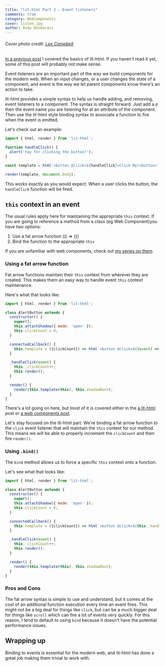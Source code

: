 ```yaml
---
title: "lit-html Part 3 - Event listeners"
comments: true
category: WebComponents
cover: listen.jpg
author: Andy Desmarais
---
```


###### Cover photo credit: [Lee Campbell](https://unsplash.com/@leecampbell)

[In a previous post](/handling-web-component-markup-with-lit-html/) I covered the basics of lit-html. If you haven't read it yet, some of this post will probably not make sense.

Event listeners are an important part of the way we  build components for the modern web. When an input changes, or a user changes the state of a component, and event is the way we let parent components know there's an action to take.

lit-html provides a simple syntax to help us handle adding, and removing, event listeners to a component. The syntax is straight forward. Just add a `@` then the event name you are listening for at an attribute of the component. Then use the lit-html style binding syntax to associate a function to fire when the event is emitted.

Let's check out an example:

```javascript
import { html, render } from 'lit-html';

function handleClick() {
  alert('Yay for clicking the button!');
}

const template = html`<button @click=${handleClick}>Click Me!<button>`;

render(template, document.body);
```

This works exactly as you would expect. When a user clicks the button, the `handleClick` function will be fired.

## `this` context in an event

The usual rules apply here for maintaining the appropriate `this` context. If you are going to reference a method from a class (eg Web Component)you have two options:

1. Use a fat arrow function (() => {})
2. Bind the function to the appropriate `this`

If you are unfamiliar with web components, check out [my series on them](/web-components-part-1/).

### Using a fat arrow function

Fat arrow functions maintain their `this` context from wherever they are created. This makes them an easy way to handle event `this` context maintenance.

Here's what that looks like:

```javascript
import { html, render } from 'lit-html';

class AlertButton extends {
  constructor() {
    super();
    this.attachShadow({ mode: 'open' });
    this.clickCount = 0;
  }

  connectedCallback() {
    this.template = ({clickCount}) => html`<button @click=${(event) => this._handleClick(event)}`;
  }

  _handleClick(event) {
    this._clickCount++;
    this.render();
  }

  render() {
    render(this.template(this), this.shadowRoot);
  }
}
```

There's a lot going on here, but most of it is covered either in the [a lit-html](/handling-web-component-markup-with-lit-html/) post or [a web components post](/web-components-part-1/).

Let's stay focused on the lit-html part. We're binding a fat arrow function to the `click` event listener that will maintain the `this` context for our method. This means we will be able to properly increment the `clickCount` and then fire `render()`.

### Using `.bind()`

The `bind` method allows us to force a specific `this` context onto a function.

Let's see what that looks like:

```javascript
import { html, render } from 'lit-html';

class AlertButton extends {
  constructor() {
    super();
    this.attachShadow({ mode: 'open' });
    this.clickCount = 0;
  }

  connectedCallback() {
    this.template = ({clickCount}) => html`<button @click=${this._handleClick.bind(this)}`;
  }

  _handleClick(event) {
    this._clickCount++;
    this.render();
  }

  render() {
    render(this.template(this), this.shadowRoot);
  }
}
```

### Pros and Cons

The fat arrow syntax is simple to use and understand, but it comes at the cost of an additional function execution every time an event fires. This might not be a big deal for things like `click`, but can be a much bigger deal for things like `scroll` which can fire a lot of events very quickly. For this reason, I tend to default to using `bind` because it doesn't have the potential performance issues.

## Wrapping up

Binding to events is essential for the modern web, and lit-html has done a great job making them trivial to work with.
